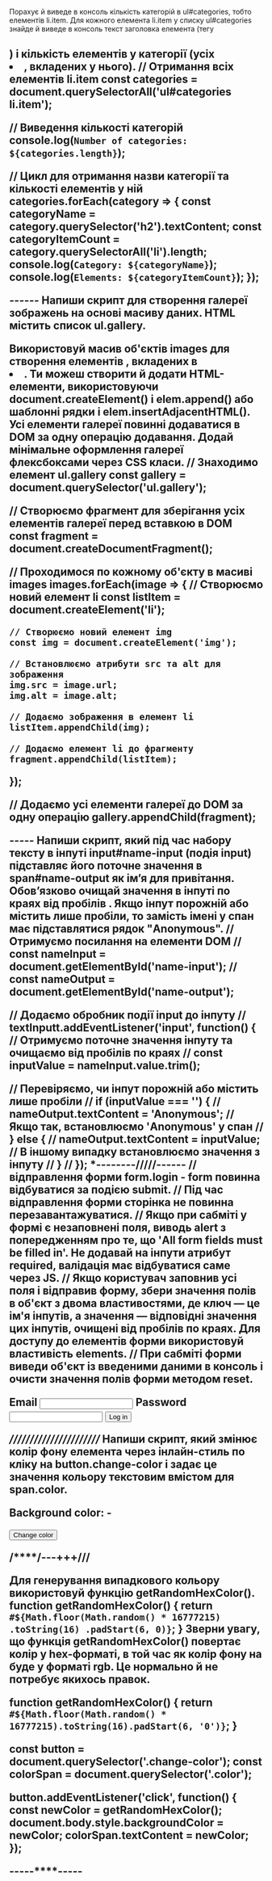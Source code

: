 Порахує й виведе в консоль кількість категорій в ul#categories, тобто елементів
li.item. Для кожного елемента li.item у списку ul#categories знайде й виведе в
консоль текст заголовка елемента (тегу <h2>) і кількість елементів у категорії
(усіх <li>, вкладених у нього). // Отримання всіх елементів li.item const
categories = document.querySelectorAll('ul#categories li.item');

// Виведення кількості категорій
console.log(`Number of categories: ${categories.length}`);

// Цикл для отримання назви категорії та кількості елементів у ній
categories.forEach(category => { const categoryName =
category.querySelector('h2').textContent; const categoryItemCount =
category.querySelectorAll('li').length;
console.log(`Category: ${categoryName}`);
console.log(`Elements: ${categoryItemCount}`); });

_------_ Напиши скрипт для створення галереї зображень на основі масиву даних.
HTML містить список ul.gallery.

<ul class="gallery"></ul>
Використовуй масив об'єктів images для створення елементів <img>, вкладених в <li>.
Ти можеш створити й додати HTML-елементи, використовуючи
document.createElement() і elem.append() або шаблонні рядки і
elem.insertAdjacentHTML().
Усі елементи галереї повинні додаватися в DOM за одну операцію додавання. Додай
мінімальне оформлення галереї флексбоксами через CSS класи. // Знаходимо елемент
ul.gallery const gallery = document.querySelector('ul.gallery');

// Створюємо фрагмент для зберігання усіх елементів галереї перед вставкою в DOM
const fragment = document.createDocumentFragment();

// Проходимося по кожному об'єкту в масиві images images.forEach(image => { //
Створюємо новий елемент li const listItem = document.createElement('li');

    // Створюємо новий елемент img
    const img = document.createElement('img');

    // Встановлюємо атрибути src та alt для зображення
    img.src = image.url;
    img.alt = image.alt;

    // Додаємо зображення в елемент li
    listItem.appendChild(img);

    // Додаємо елемент li до фрагменту
    fragment.appendChild(listItem);

});

// Додаємо усі елементи галереї до DOM за одну операцію
gallery.appendChild(fragment);

_-----_ Напиши скрипт, який під час набору тексту в інпуті input#name-input
(подія input) підставляє його поточне значення в span#name-output як ім’я для
привітання. Обов’язково очищай значення в інпуті по краях від пробілів . Якщо
інпут порожній або містить лише пробіли, то замість імені у спан має
підставлятися рядок "Anonymous". // Отримуємо посилання на елементи DOM // const
nameInput = document.getElementById('name-input'); // const nameOutput =
document.getElementById('name-output');

// Додаємо обробник події input до інпуту //
textInputt.addEventListener('input', function() { // Отримуємо поточне значення
інпуту та очищаємо від пробілів по краях // const inputValue =
nameInput.value.trim();

// Перевіряємо, чи інпут порожній або містить лише пробіли // if (inputValue ===
'') { // nameOutput.textContent = 'Anonymous'; // Якщо так, встановлюємо
'Anonymous' у спан // } else { // nameOutput.textContent = inputValue; // В
іншому випадку встановлюємо значення з інпуту // } // }); \*--------/////------
// відправлення форми form.login - form повинна відбуватися за подією submit. //
Під час відправлення форми сторінка не повинна перезавантажуватися. // Якщо при
сабміті у формі є незаповнені поля, виводь alert з попередженням про те, що 'All
form fields must be filled in'. Не додавай на інпути атрибут required, валідація
має відбуватися саме через JS. // Якщо користувач заповнив усі поля і відправив
форму, збери значення полів в об'єкт з двома властивостями, де ключ — це ім'я
інпутів, а значення — відповідні значення цих інпутів, очищені від пробілів по
краях. Для доступу до елементів форми використовуй властивість elements. // При
сабміті форми виведи об'єкт із введеними даними в консоль і очисти значення
полів форми методом reset.

<form class="login-form">
  <label>
    Email
    <input type="email" name="email" />
  </label>
  <label>
    Password
    <input type="password" name="password" />
  </label>
  <button type="submit">Log in</button>
</form>

<script>
  document.querySelector('.login-form').addEventListener('submit', function(event) {
    event.preventDefault(); // Це запобігає перезавантаженню сторінки при відправленні форми

    // Отримуємо значення полів форми
    const emailInput = this.elements['email'].value.trim();
    const passwordInput = this.elements['password'].value.trim();

    // Перевіряємо, чи заповнені всі поля
    if (emailInput === '' || passwordInput === '') {
      alert('All form fields must be filled in');
      return; // Припиняємо подальше виконання коду
    }

    // Збираємо дані в об'єкт
    const formData = {
      email: emailInput,
      password: passwordInput
    };

    // Виводимо об'єкт з введеними даними в консоль
    console.log(formData);

    // Очищаємо значення полів форми
    this.reset();
  });
</script>

_//////////////////////_ Напиши скрипт, який змінює колір фону елемента <body>
через інлайн-стиль по кліку на button.change-color і задає це значення кольору
текстовим вмістом для span.color.

<div class="widget">
  <p>Background color: <span class="color">-</span></p>
  <button type="button" class="change-color">Change color</button>
</div>

/\*\*\*\*/---+++///

Для генерування випадкового кольору використовуй функцію getRandomHexColor().
function getRandomHexColor() { return
`#${Math.floor(Math.random() * 16777215) .toString(16) .padStart(6, 0)}`; }
Зверни увагу, що функція getRandomHexColor() повертає колір у hex-форматі, в той
час як колір фону на <body> буде у форматі rgb. Це нормально й не потребує
якихось правок.

function getRandomHexColor() { return
`#${Math.floor(Math.random() * 16777215).toString(16).padStart(6, '0')}`; }

const button = document.querySelector('.change-color'); const colorSpan =
document.querySelector('.color');

button.addEventListener('click', function() { const newColor =
getRandomHexColor(); document.body.style.backgroundColor = newColor;
colorSpan.textContent = newColor; });

-----\*\*\*\*-----
